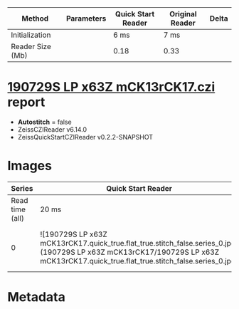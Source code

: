|  Method            | Parameters       | Quick Start Reader | Original Reader | Delta  |
| -------------------|------------------|--------------------|-----------------|------- |
| Initialization     |                  |6 ms|7 ms|        |
| Reader Size (Mb)     |                  |0.18|0.33|        |
# [190729S LP x63Z mCK13rCK17.czi](https://zenodo.org/record/4283106/files/190729S%20LP%20x63Z%20mCK13rCK17.czi) report
 - **Autostitch** = false
 - ZeissCZIReader v6.14.0
 - ZeissQuickStartCZIReader v0.2.2-SNAPSHOT

# Images 

| Series            | Quick Start Reader | Size | Original Reader | Size | #Diffs |
|-------------------|--------------------|------|-----------------|------|--------|
| Read time (all)   |20 ms|------|32 ms|------|--------|
|0|![190729S LP x63Z mCK13rCK17.quick_true.flat_true.stitch_false.series_0.jpg](190729S LP x63Z mCK13rCK17/190729S LP x63Z mCK13rCK17.quick_true.flat_true.stitch_false.series_0.jpg)|X:512<br>Y:512<br>C:3<br>Z:32<br>T:1|![190729S LP x63Z mCK13rCK17.quick_false.flat_true.stitch_false.series_0.jpg](190729S LP x63Z mCK13rCK17/190729S LP x63Z mCK13rCK17.quick_false.flat_true.stitch_false.series_0.jpg)|X:512<br>Y:512<br>C:3<br>Z:32<br>T:1|0|

# Metadata

